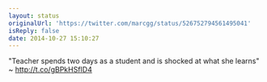 ```yaml
---
layout: status
originalUrl: 'https://twitter.com/marcgg/status/526752794561495041'
isReply: false
date: 2014-10-27 15:10:27
---
```


"Teacher spends two days as a student and is shocked at what she learns" ~ http://t.co/gBPkHSfID4
